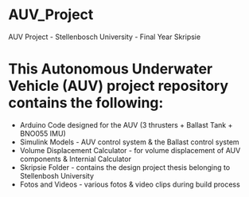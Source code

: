 # AUV_Project
AUV Project - Stellenbosch University - Final Year Skripsie
# This Autonomous Underwater Vehicle (AUV) project repository contains the following: 
- Arduino Code designed for the AUV (3 thrusters + Ballast Tank + BNO055 IMU)
- Simulink Models - AUV control system & the Ballast control system
- Volume Displacement Calculator - for volume displacement of AUV components & Internial Calculator
- Skripsie Folder - contains the design project thesis belonging to Stellenbosh University
- Fotos and Videos - various fotos & video clips during build process
